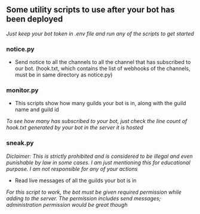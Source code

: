 ## Some utility scripts to use after your bot has been deployed
_Just keep your bot token in .env file and run any of the scripts to get started_

### notice.py
- Send notice to all the channels to all the channel that has subscribed to our bot. (hook.txt, which contains the list of webhooks of the channels, must be in same directory as notice.py)

### monitor.py
- This scripts show how many guilds your bot is in, along with the guild name and guild id 

_To see how many has subscribed to your bot, just check the line count of hook.txt generated by your bot in the server it is hosted_

### sneak.py
_Diclaimer: This is strictly prohibited and is considered to be illegal and even punishable by law in some cases. I am just mentioning this for educational purpose. I am not responsible for any of your actions_ <br>
- Read live messages of all the guilds your bot is in

_For this script to work, the bot must be given required permission while adding to the server. The permission includes send messages; administration permission would be great though_
